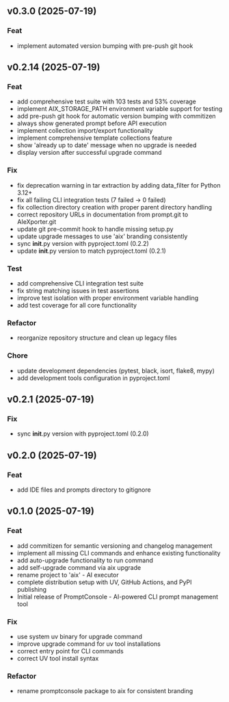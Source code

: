 ## v0.3.0 (2025-07-19)

### Feat

- implement automated version bumping with pre-push git hook

## v0.2.14 (2025-07-19)

### Feat

- add comprehensive test suite with 103 tests and 53% coverage
- implement AIX_STORAGE_PATH environment variable support for testing
- add pre-push git hook for automatic version bumping with commitizen
- always show generated prompt before API execution
- implement collection import/export functionality
- implement comprehensive template collections feature
- show 'already up to date' message when no upgrade is needed
- display version after successful upgrade command

### Fix

- fix deprecation warning in tar extraction by adding data_filter for Python 3.12+
- fix all failing CLI integration tests (7 failed → 0 failed)
- fix collection directory creation with proper parent directory handling
- correct repository URLs in documentation from prompt.git to AIeXporter.git
- update git pre-commit hook to handle missing setup.py
- update upgrade messages to use 'aix' branding consistently
- sync __init__.py version with pyproject.toml (0.2.2)
- update __init__.py version to match pyproject.toml (0.2.1)

### Test

- add comprehensive CLI integration test suite
- fix string matching issues in test assertions
- improve test isolation with proper environment variable handling
- add test coverage for all core functionality

### Refactor

- reorganize repository structure and clean up legacy files

### Chore

- update development dependencies (pytest, black, isort, flake8, mypy)
- add development tools configuration in pyproject.toml

## v0.2.1 (2025-07-19)

### Fix

- sync __init__.py version with pyproject.toml (0.2.0)

## v0.2.0 (2025-07-19)

### Feat

- add IDE files and prompts directory to gitignore

## v0.1.0 (2025-07-19)

### Feat

- add commitizen for semantic versioning and changelog management
- implement all missing CLI commands and enhance existing functionality
- add auto-upgrade functionality to run command
- add self-upgrade command via aix upgrade
- rename project to 'aix' - AI executor
- complete distribution setup with UV, GitHub Actions, and PyPI publishing
- Initial release of PromptConsole - AI-powered CLI prompt management tool

### Fix

- use system uv binary for upgrade command
- improve upgrade command for uv tool installations
- correct entry point for CLI commands
- correct UV tool install syntax

### Refactor

- rename promptconsole package to aix for consistent branding
